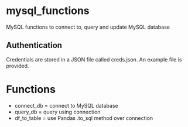 # mysql_functions
MySQL functions to connect to, query and update MySQL database

## Authentication
Credentials are stored in a JSON file called creds.json. An example file is provided.

# Functions
* connect_db = connect to MySQL database
* query_db = query using connection
* df_to_table = use Pandas .to_sql method over connection
